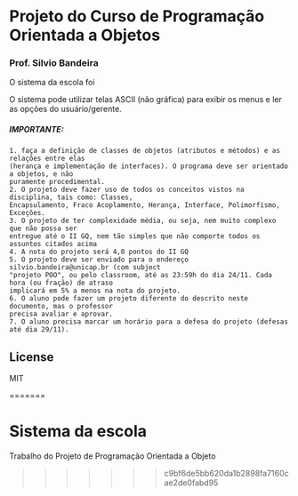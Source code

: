# Projeto do Curso de Programação Orientada a Objetos
### Prof. Silvio Bandeira ###

O sistema da escola foi 




O sistema pode utilizar telas ASCII (não gráfica) para exibir os menus e ler as opções do usuário/gerente.

##### IMPORTANTE:

	1. faça a definição de classes de objetos (atributos e métodos) e as relações entre elas
	(herança e implementação de interfaces). O programa deve ser orientado a objetos, e não
	puramente procedimental.
	2. O projeto deve fazer uso de todos os conceitos vistos na disciplina, tais como: Classes,
	Encapsulamento, Fraco Acoplamento, Herança, Interface, Polimorfismo, Exceções.
	3. O projeto de ter complexidade média, ou seja, nem muito complexo que não possa ser
	entregue até o II GQ, nem tão simples que não comporte todos os assuntos citados acima
	4. A nota do projeto será 4,0 pontos do II GQ
	5. O projeto deve ser enviado para o endereço silvio.bandeira@unicap.br (com subject
	"projeto POO", ou pelo classroom, até as 23:59h do dia 24/11. Cada hora (ou fração) de atraso
	implicará em 5% a menos na nota do projeto.
	6. O aluno pode fazer um projeto diferente do descrito neste documento, mas o professor
	precisa avaliar e aprovar.
	7. O aluno precisa marcar um horário para a defesa do projeto (defesas até dia 29/11).

License
----

MIT

=======
# Sistema da escola
Trabalho do Projeto de Programação Orientada a Objeto
>>>>>>> c9bf6de5bb620da1b2898fa7160cae2de0fabd95
